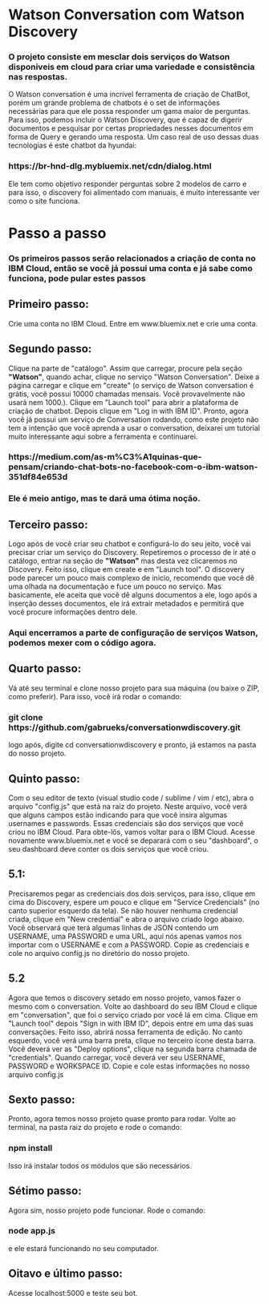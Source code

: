 <h1>Watson Conversation com Watson Discovery</h1>
<h3>O projeto consiste em mesclar dois serviços do <b>Watson</b> disponiveis em cloud para criar uma variedade e consistência nas respostas.</h3>
O Watson conversation é uma incrível ferramenta de criação de ChatBot, porém um grande problema de chatbots é o set de informações necessárias para que ele possa responder um gama maior de perguntas. Para isso, podemos incluir o Watson Discovery, que é capaz de digerir documentos e pesquisar por certas propriedades nesses documentos em forma de Query e gerando uma resposta. Um caso real de uso dessas duas tecnologias é este chatbot da hyundai: <h3> https://br-hnd-dlg.mybluemix.net/cdn/dialog.html </h3> Ele tem como objetivo responder perguntas sobre 2 modelos de carro e para isso, o discovery foi alimentado com manuais, é muito interessante ver como o site funciona. 

<h1>Passo a passo</h1>

<h3>Os primeiros passos serão relacionados a criação de conta no IBM Cloud, então se você já possui uma conta e já sabe como funciona, pode pular estes passos</h3>

<h2>Primeiro passo:</h2> Crie uma conta no IBM Cloud. Entre em www.bluemix.net e crie uma conta.
<h2>Segundo passo:</h2> Clique na parte de "catálogo". Assim que carregar, procure pela seção <b>"Watson"</b>, quando achar, clique no serviço "Watson Conversation". Deixe a página carregar e clique em "create" (o serviço de Watson conversation é grátis, você possui 10000 chamadas mensais. Você provavelmente não usará nem 1000.). Clique em "Launch tool" para abrir a plataforma de criação de chatbot. Depois clique em "Log in with IBM ID". Pronto, agora você já possui um serviço de Conversation rodando, como este projeto não tem a intenção que você aprenda a usar o conversation, deixarei um tutorial muito interessante aqui sobre a ferramenta e continuarei. <h3>https://medium.com/as-m%C3%A1quinas-que-pensam/criando-chat-bots-no-facebook-com-o-ibm-watson-351df84e653d<h3> Ele é meio antigo, mas te dará uma ótima noção.
<h2>Terceiro passo:</h2>Logo após de você criar seu chatbot e configurá-lo do seu jeito, você vai precisar criar um serviço do Discovery. Repetiremos o processo de ir até o catálogo, entrar na seção de <b>"Watson"</b> mas desta vez clicaremos no Discovery. Feito isso, clique em create e em "Launch tool". O discovery pode parecer um pouco mais complexo de inicio, recomendo que você dê uma olhada na documentação e fuce um pouco no serviço. Mas basicamente, ele aceita que você dê alguns documentos a ele, logo após a inserção desses documentos, ele irá extrair metadados e permitirá que você procure informações dentro dele.
<h3>Aqui encerramos a parte de configuração de serviços Watson, podemos mexer com o código agora.</h3>
<h2>Quarto passo:</h2> Vá até seu terminal e clone nosso projeto para sua máquina (ou baixe o ZIP, como preferir). Para isso, você irá rodar o comando:<h3> git clone https://github.com/gabrueks/conversationwdiscovery.git </h3> logo após, digite cd conversationwdiscovery e pronto, já estamos na pasta do nosso projeto.
<h2>Quinto passo:</h2>Com o seu editor de texto (visual studio code / sublime / vim / etc), abra o arquivo "config.js" que está na raiz do projeto. Neste arquivo, você verá que alguns campos estão indicando para que você insira algumas usernames e passwords. Essas credenciais são dos serviços que você criou no IBM Cloud. Para obte-lôs, vamos voltar para o IBM Cloud. Acesse novamente www.bluemix.net e você se deparará com o seu "dashboard", o seu dashboard deve conter os dois serviços que você criou. <h2>5.1:</h2>Precisaremos pegar as credenciais dos dois serviços, para isso, clique em cima do Discovery, espere um pouco e clique em "Service Credencials" (no canto superior esquerdo da tela). Se não houver nenhuma credencial criada, clique em "New credential" e abra o arquivo criado logo abaixo. Você observará que terá algumas linhas de JSON contendo um USERNAME, uma PASSWORD e uma URL, aqui nós apenas vamos nos importar com o USERNAME e com a PASSWORD. Copie as credenciais e cole no arquivo config.js no diretório do nosso projeto.
<h2>5.2</h2>Agora que temos o discovery setado em nosso projeto, vamos fazer o mesmo com o conversation. Volte ao dashboard do seu IBM Cloud e clique em "conversation", que foi o serviço criado por você lá em cima. Clique em "Launch tool" depois "Sign in with IBM ID", depois entre em uma das suas conversações. Feito isso, abrirá nossa ferramenta de edição. No canto esquerdo, você verá uma barra preta, clique no terceiro ícone desta barra. Você deverá ver as "Deploy options", clique na segunda barra chamada de "credentials". Quando carregar, você deverá ver seu USERNAME, PASSWORD e WORKSPACE ID. Copie e cole estas informações no nosso arquivo config.js
<h2>Sexto passo:</h2> Pronto, agora temos nosso projeto quase pronto para rodar. Volte ao terminal, na pasta raiz do projeto e rode o comando: <h3>npm install</h3> Isso irá instalar todos os módulos que são necessários.
<h2>Sétimo passo:</h2> Agora sim, nosso projeto pode funcionar. Rode o comando: <h3>node app.js</h3> e ele estará funcionando no seu computador.
<h2>Oitavo e último passo:</h2>Acesse localhost:5000 e teste seu bot.
